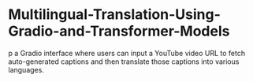# Multilingual-Translation-Using-Gradio-and-Transformer-Models
p a Gradio interface where users can input a YouTube video URL to fetch auto-generated captions and then translate those captions into various languages.
